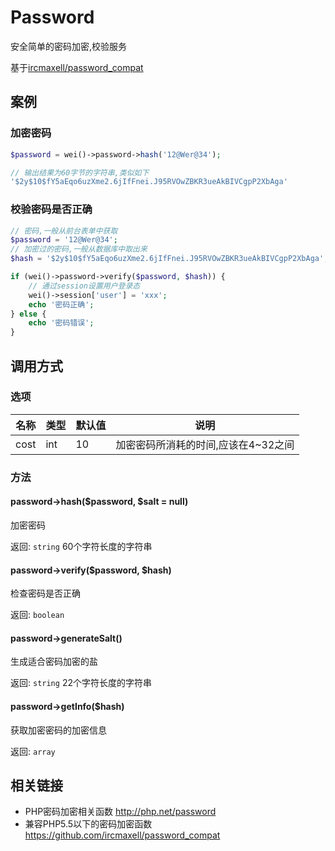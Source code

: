 Password
========

安全简单的密码加密,校验服务

基于[ircmaxell/password_compat](https://github.com/ircmaxell/password_compat)

案例
----

### 加密密码

```php
$password = wei()->password->hash('12@Wer@34');

// 输出结果为60字节的字符串,类似如下
'$2y$10$fY5aEqo6uzXme2.6jIfFnei.J95RVOwZBKR3ueAkBIVCgpP2XbAga'
```

### 校验密码是否正确

```php
// 密码,一般从前台表单中获取
$password = '12@Wer@34';
// 加密过的密码,一般从数据库中取出来
$hash = '$2y$10$fY5aEqo6uzXme2.6jIfFnei.J95RVOwZBKR3ueAkBIVCgpP2XbAga';

if (wei()->password->verify($password, $hash)) {
    // 通过session设置用户登录态
    wei()->session['user'] = 'xxx';
    echo '密码正确';
} else {
    echo '密码错误';
}
```

调用方式
--------

### 选项

名称      | 类型      | 默认值  | 说明
----------|-----------|---------|------
cost      | int       | 10      | 加密密码所消耗的时间,应该在4~32之间

### 方法

#### password->hash($password, $salt = null)
加密密码

返回: `string` 60个字符长度的字符串

#### password->verify($password, $hash)
检查密码是否正确

返回: `boolean`

#### password->generateSalt()
生成适合密码加密的盐

返回: `string` 22个字符长度的字符串

#### password->getInfo($hash)
获取加密密码的加密信息

返回: `array`

相关链接
--------

* PHP密码加密相关函数 http://php.net/password
* 兼容PHP5.5以下的密码加密函数 https://github.com/ircmaxell/password_compat